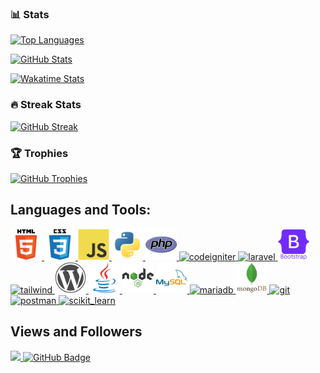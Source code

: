 ### 📊 Stats

<p align="left">
  <a href="https://github.com/adekurniawan22">
    <img height="180em" src="https://github-readme-stats.vercel.app/api/top-langs/?username=adekurniawan22&layout=compact&hide=html&theme=radical" alt="Top Languages" />
  </a>
</p>

<p align="left">
  <a href="https://github.com/adekurniawan22">
    <img height="180em" src="https://github-readme-stats-eight-theta.vercel.app/api?username=adekurniawan22&show_icons=true&theme=algolia&include_all_commits=true&count_private=true" alt="GitHub Stats" />
  </a>
</p>

<p align="left">
  <a href="https://wakatime.com/@adekurniawan22">
    <img height="250em" src="https://github-readme-stats.vercel.app/api/wakatime?username=adekurniawan22&layout=compact" alt="Wakatime Stats" />
  </a>
</p>

### 🔥 Streak Stats

<p align="left">
  <a href="https://github.com/adekurniawan22">
    <img height="180em" src="https://github-readme-streak-stats.herokuapp.com/?user=adekurniawan22&theme=radical" alt="GitHub Streak" />
  </a>
</p>

### 🏆 Trophies

<p align="left">
  <a href="https://github.com/adekurniawan22">
    <img height="180em" src="https://github-profile-trophy.vercel.app/?username=adekurniawan22&theme=radical&margin-w=15&margin-h=15&no-frame=true&column=7" alt="GitHub Trophies" />
  </a>
</p>

## Languages and Tools:
<p align="left">
    <a href="https://www.w3.org/html/" target="_blank" rel="noreferrer">
        <img src="https://raw.githubusercontent.com/devicons/devicon/master/icons/html5/html5-original-wordmark.svg" alt="html5" width="50" height="50"/>
    </a>
    <a href="https://www.w3schools.com/css/" target="_blank" rel="noreferrer">
        <img src="https://raw.githubusercontent.com/devicons/devicon/master/icons/css3/css3-original-wordmark.svg" alt="css3" width="50" height="50"/>
    </a>
    <a href="https://developer.mozilla.org/en-US/docs/Web/JavaScript" target="_blank" rel="noreferrer">
        <img src="https://raw.githubusercontent.com/devicons/devicon/master/icons/javascript/javascript-original.svg" alt="javascript" width="50" height="50"/>
    </a>
    <a href="https://www.python.org" target="_blank" rel="noreferrer">
        <img src="https://raw.githubusercontent.com/devicons/devicon/master/icons/python/python-original.svg" alt="python" width="50" height="50"/>
    </a>
    <a href="https://www.php.net" target="_blank" rel="noreferrer">
        <img src="https://raw.githubusercontent.com/devicons/devicon/master/icons/php/php-original.svg" alt="php" width="50" height="50"/>
    </a>
    <a href="https://codeigniter.com" target="_blank" rel="noreferrer">
        <img src="https://cdn.worldvectorlogo.com/logos/codeigniter.svg" alt="codeigniter" width="50" height="50"/>
    </a>
    <a href="https://laravel.com/" target="_blank" rel="noreferrer">
        <img src="https://laravel.com/img/logomark.min.svg" alt="laravel" width="50" height="50"/>
    </a>
    <a href="https://getbootstrap.com" target="_blank" rel="noreferrer">
        <img src="https://raw.githubusercontent.com/devicons/devicon/master/icons/bootstrap/bootstrap-plain-wordmark.svg" alt="bootstrap" width="50" height="50"/>
    </a>
    <a href="https://tailwindcss.com/" target="_blank" rel="noreferrer">
        <img src="https://www.vectorlogo.zone/logos/tailwindcss/tailwindcss-icon.svg" alt="tailwind" width="50" height="50"/>
    </a>
    <a href="https://wordpress.org/" target="_blank" rel="noreferrer">
        <img src="https://raw.githubusercontent.com/devicons/devicon/master/icons/wordpress/wordpress-plain.svg" alt="wordpress" width="50" height="50"/>
    </a>
    <a href="https://www.java.com" target="_blank" rel="noreferrer">
        <img src="https://raw.githubusercontent.com/devicons/devicon/master/icons/java/java-original.svg" alt="java" width="50" height="50"/>
    </a>
    <a href="https://nodejs.org" target="_blank" rel="noreferrer">
        <img src="https://raw.githubusercontent.com/devicons/devicon/master/icons/nodejs/nodejs-original-wordmark.svg" alt="nodejs" width="50" height="50"/>
    </a>
    <a href="https://www.mysql.com/" target="_blank" rel="noreferrer">
        <img src="https://raw.githubusercontent.com/devicons/devicon/master/icons/mysql/mysql-original-wordmark.svg" alt="mysql" width="50" height="50"/>
    </a>
    <a href="https://mariadb.org/" target="_blank" rel="noreferrer">
        <img src="https://www.vectorlogo.zone/logos/mariadb/mariadb-icon.svg" alt="mariadb" width="50" height="50"/>
    </a>
    <a href="https://www.mongodb.com/" target="_blank" rel="noreferrer">
        <img src="https://raw.githubusercontent.com/devicons/devicon/master/icons/mongodb/mongodb-original-wordmark.svg" alt="mongodb" width="50" height="50"/>
    </a>
    <a href="https://git-scm.com/" target="_blank" rel="noreferrer">
        <img src="https://www.vectorlogo.zone/logos/git-scm/git-scm-icon.svg" alt="git" width="50" height="50"/>
    </a>
    <a href="https://www.postman.com" target="_blank" rel="noreferrer">
        <img src="https://www.vectorlogo.zone/logos/getpostman/getpostman-icon.svg" alt="postman" width="50" height="50"/>
    </a>
    <a href="https://scikit-learn.org/" target="_blank" rel="noreferrer">
        <img src="https://upload.wikimedia.org/wikipedia/commons/0/05/Scikit_learn_logo_small.svg" alt="scikit_learn" width="50" height="50"/>
    </a>
</p>
<p></p>

##  Views and Followers
<a href="https://github.com/adekurniawan22/github-profile-views-counter">
  <img src="https://komarev.com/ghpvc/?username=adekurniawan22">
</a>
<a href="https://github.com/adekurniawan22?tab=followers">
  <img src="https://img.shields.io/github/followers/adekurniawan22?label=Followers&style=social" alt="GitHub Badge">
</a>

